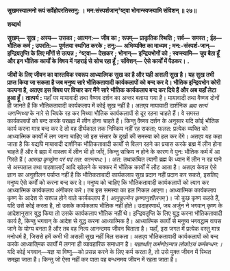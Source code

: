 **सुखमस्यात्मनो रूपं सर्वेहोपरतिस्तनु: ।** **मन:संस्पर्शजान्²ष्ट्वा भोगान्स्वप्स्यामि संविशन् ॥ २७॥** 

**शब्दार्थ** 

**सुखम्—** **सुख** **; अस्य—** **उसका** **; आत्मन:—** **जीव का** **; रूपम्—** **प्राकृतिक स्थिति** **; सर्व—** **समस्त** **; ईह—** **भौतिक कर्म** **; उपरति:—** **पूर्णतया स्थगित करके** **; तनु:—** **अभिव्यक्ति का माध्यम** **; मन:-संस्पर्श-जान्—** **इन्द्रियतृप्ति के लिए माँगों से उत्पन्न** **; ²ष्ट्वा—** **देखकर** **; भोगान्—** **इन्द्रियभोगों को** **; स्वप्स्यामि—** **चुप बैठा हूँ और इन भौतिक कार्यों के विषय में गहराई से सोच रहा हूँ** **;** **संविशन्—** **ऐसे कार्यों में पैठकर।** **.** 

**जीवों के लिए जीवन का वास्तविक स्वरूप आध्यात्मिक सुख का है और यही असली सुख** **है। यह सुख तभी प्राप्त किया जा सकता है जब मनुष्य सारे भौतिकतावादी कार्यकलापों को** **बन्द कर दे। भौतिक इन्द्रियभोग कोरी कल्पना है, अतएव इस विषय पर विचार कर मैंने सारे** **भौतिक कार्यकलाप बन्द कर दिये हैं और अब यहाँ लेटा हुआ हूँ।** **तात्पर्य :** यहाँ पर मायावादी तथा वैष्णव दर्शन का अन्तर बताया गया है। मायावादी तथा वैष्णव दोनों ही जानते हैं कि भौतिकतावादी कार्यकलाप में कोई सुख नहीं है। अतएव मायावादी दार्शनिक *ब्रह्म सत्यं जगन्मिथ्या* के नारे से चिपके रह कर मिथ्या भौतिक कार्यकलापों से दूर रहना चाहते हैं। वे समस्त कार्यकलापों को बन्द करके परब्रह्म में लीन होना चाहते हैं। किन्तु वैष्णव दर्शन के अनुसार यदि कोई भौतिक कार्य करना मात्र बन्द कर दे तो वह दीर्घकाल तक निष्क्रिय नहीं रह सकता; फलत: प्रत्येक व्यक्ति को आध्यात्मिक कार्यों में लग जाना चाहिए जो इस संसार के दुखों की समस्या को हल कर देंगे। अतएव यह कहा जाता है कि यद्यपि मायावादी दार्शनिक भौतिकतावादी कार्यों से विलग रहने का प्रयास करके ब्रह्म में लीन होना चाहते हैं और वे ब्रह्म में वास्तव में लीन भी हो जाँएं, किन्तु सक्रिय न होने के कारण वे पुन: भौतिक कर्म में आ गिरते हैं ( *आरुह्य कृच्छ्रेण परं पदं तत:* *पतन्त्यध:* )। अत: तथाकथित त्यागी ब्रह्म के ध्यान में लीन न रह पाने से अस्पताल तथा पाठशालाएँ आदि खोलने के चक्कर में भौतिक कार्यों में लौट आता है। अतएव केवल ऐसे ज्ञान का अनुशीलन पर्याप्त नहीं है कि भौतिकतावादी कार्यकलाप सुख प्रदान नहीं प्रदान कर सकते, इसलिए मनुष्य ऐसे कर्मों को करना बन्द कर दे। मनुष्य को चाहिए कि भौतिकतावादी कार्यकलापों को त्याग कर आध्यात्मिक कार्यकलाप अंगीकार करे। तब इस समस्या का हल निकल आएगा। आध्यात्मिक कार्यकलाप कृष्ण के आदेश से सश्पन्न होने वाले कार्यकलाप हैं ( *आनुकूल्येन कृष्णानुशीलनम्* )। जो कुछ कृष्ण कहते हैं, यदि उसे कोई करता है, तो उसके कार्यकलाप भौतिक नहीं होते। उदाहरणार्थ, जब अर्जुन ने भगवान् कृष्ण के आदेशानुसार युद्ध किया तो उसके कार्यकलाप भौतिक नहीं थे। इन्द्रियतृप्ति के लिए युद्ध करना भौतिकतावादी कार्य है, किन्तु भगवान् के आदेश से युद्ध करना आध्यात्मिक है। आध्यात्मिक कार्यों से मनुष्य भगवद्धाम वापस जाने के योग्य बनता है और तब वह नित्य आनन्दमय जीवन बिताता है। यहाँ, इस जगत में प्रत्येक वस्तु मात्र मनोधर्म है, जिससे हमें कभी भी असली सुख नहीं मिल सकता। अतएव भौतिकतावादी कार्यकलापों को बन्द करके आध्याति्मक कार्यों में लगना ही व्यावहारिक समाधान है। *यज्ञार्थात् कर्मणोऽन्यत्र लोकोऽयं कर्मबन्धन:।* यदि कोई भगवान्—यज्ञ या विष्णु—को प्रसन्न करने के लिए कर्म करता है, तो उसे मुक्त जीवन में स्थित समझा जाता है। किन्तु जो ऐसा नहीं कर पाता वह बन्धनमय जीवन में रहता जाता है।  